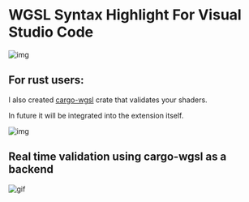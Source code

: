 # WGSL Syntax Highlight For Visual Studio Code

![img](https://i.imgur.com/bWfZSj9.png)

## For rust users:

I also created [cargo-wgsl](https://github.com/PolyMeilex/cargo-wgsl) crate that validates your shaders.

In future it will be integrated into the extension itself.

![img](https://i.imgur.com/mWmNZYS.png)

## Real time validation using cargo-wgsl as a backend

![gif](https://i.imgur.com/l8d4XPT.gif)
